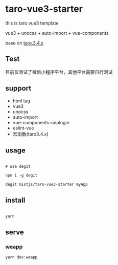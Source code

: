 # taro-vue3-starter
this is taro vue3 template

vue3 + unocss + auto-import + vue-components

base on [taro.3.4.x](https://taro-docs.jd.com/taro/docs/)

## Test

目前仅测试了微信小程序平台，其他平台需要自行测试

## support

* html tag
* vue3
* unocss
* auto-import
* vue-components-unplugin
* eslint-vue
* 宏函数(taro3.4.x)

## usage


```shell

# use degit

npm i -g degit

degit mistjs/taro-vue3-starter myApp

```

## install

```shell

yarn

```

## serve

### weapp

```shell
yarn dev:weapp
```

